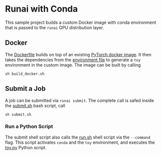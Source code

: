 # Runai with Conda
This sample project builds a custom Docker image with conda environment that is passed to the `runai` GPU distribution layer.

## Docker
The [Dockerfile](Dockerfile) builds on top of an existing [PyTorch docker image](https://ngc.nvidia.com/catalog/containers/nvidia:pytorch). It then takes the dependencies from the [environment file](env.yml) to generate a `toy` environment in the custom image. The image can be built by calling

```shell
sh build_docker.sh
```

## Submit a Job
A job can be submitted via `runai submit`. The complete call is safed inside the [submit.sh](submit.sh) bash script, call

```shell
sh submit.sh
```

### Run a Python Script
The submit shell script also calls the [run.sh](run.sh) shell script via the `--command` flag. This script activates `conda` and the `toy` environment, and executes the [toy.py](toy.py) Python script.
